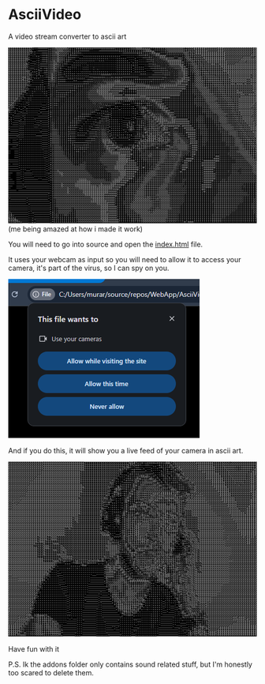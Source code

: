 # AsciiVideo

A video stream converter to ascii art

![me being amazed at how i made it work](README/Untitled-1.png)
(me being amazed at how i made it work)

You will need to go into source and open the [index.html](source/index.html) file.

It uses your webcam as input so you will need to allow it to access your camera, it's part of the virus, so I can spy on you.


![alt text](README/Untitled-2.png)

And if you do this, it will show you a live feed of your camera in ascii art.

![alt text](README/Untitled.png)


Have fun with it

P.S. Ik the addons folder only contains sound related stuff, but I'm honestly too scared to delete them.